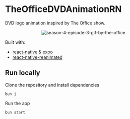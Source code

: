 # TheOfficeDVDAnimationRN

DVD logo animation inspired by The Office show.

<div align="center">
  <img src="./assets/season-4-episode-3-gif-by-the-office.gif" alt="season-4-episode-3-gif-by-the-office" />
</div>

<!-- TODO: also offered as a library -->

Built with:

- [react-native](https://reactnative.dev/docs/getting-started) & [expo](https://docs.expo.dev/)
- [react-native-reanimated](https://docs.swmansion.com/react-native-reanimated/docs)

## Run locally

Clone the repository and install dependencies

```
bun i
```

Run the app

```
bun start
```
